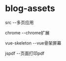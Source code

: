 # blog-assets


src             --多页应用

chrome          --chrome扩展

vue-skeleton    --vue骨架屏幕


jspdf           --页面打印pdf




